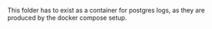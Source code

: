 This folder has to exist as a container for postgres logs, as they are produced by the docker compose setup.